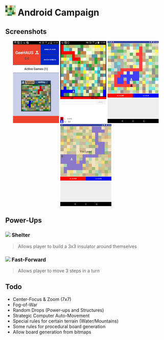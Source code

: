 # <img src="https://github.com/simplegr33n/android-game-assimilate/blob/master/screenshots/logos/logo1.jpg" width="32"> Android Campaign

## Screenshots

<p align="center">
<img src="https://github.com/simplegr33n/android-game-assimilate/blob/master/screenshots/phone0007.jpg" width="144">
<img src="https://github.com/simplegr33n/android-game-assimilate/blob/master/screenshots/phone0005.jpg" width="144">
<img src="https://github.com/simplegr33n/android-game-assimilate/blob/master/screenshots/tablet0008.jpg" width="160">
<img src="https://github.com/simplegr33n/android-game-assimilate/blob/master/screenshots/tablet0007.jpg" width="160">
</p>


## Power-Ups
### <img src="https://github.com/simplegr33n/android-game-campaign/blob/master/app/src/main/res/drawable/free_shelter.png" width="32"> Shelter
> Allows player to build a 3x3 insulator around themselves

### <img src="https://github.com/simplegr33n/android-game-campaign/blob/master/app/src/main/res/drawable/free_fastforward.png" width="32"> Fast-Forward
> Allows player to move 3 steps in a turn

## Todo
* Center-Focus & Zoom (7x7) 
* Fog-of-War
* Random Drops (Power-ups and Structures)
* Strategic Computer Auto-Movement
* Special rules for certain terrain (Water/Mountains)
* Some rules for procedural board generation
* Allow board generation from bitmaps






